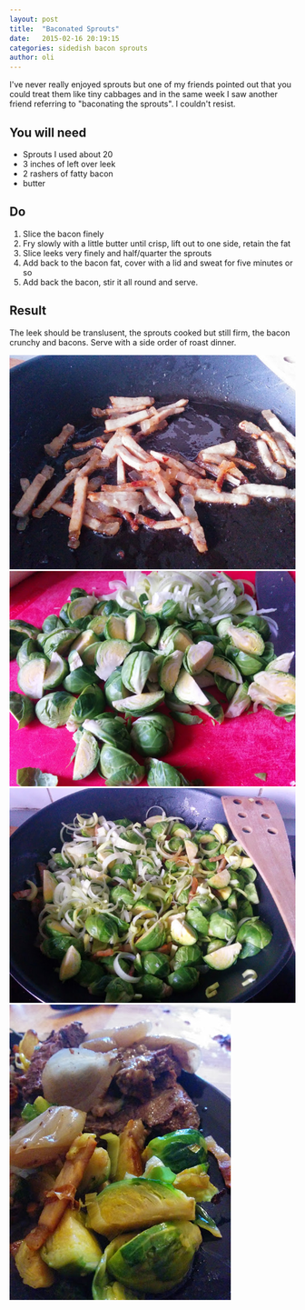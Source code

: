 ```yaml
---
layout: post
title:  "Baconated Sprouts"
date:   2015-02-16 20:19:15
categories: sidedish bacon sprouts
author: oli
---
```


I've never really enjoyed sprouts but one of my friends pointed out that you could treat them like tiny cabbages and in the same week I saw another friend referring to "baconating the sprouts".  I couldn't resist.


## You will need

* Sprouts I used about 20
* 3 inches of left over leek
* 2 rashers of fatty bacon
* butter

## Do

1. Slice the bacon finely
2. Fry slowly with a little butter until crisp, lift out to one side, retain the fat
3. Slice leeks very finely and half/quarter the sprouts
4. Add back to the bacon fat, cover with a lid and sweat for five minutes or so
5. Add back the bacon, stir it all round and serve.

## Result

The leek should be translusent, the sprouts cooked but still firm, the bacon crunchy and bacons. Serve with a side order of roast dinner.

![Bacon](/images/baconatedsprouts/baconated-sprouts-bacon.jpg "Bacon")
![Sliced everything](/images/baconatedsprouts/baconated-sprouts-sprouts.jpg "Sliced everything")
![before sweating](/images/baconatedsprouts/baconated-sprouts-precooking.jpg "Before sweating")
![Served](/images/baconatedsprouts/baconated-sprouts-finished.jpg "Served")


